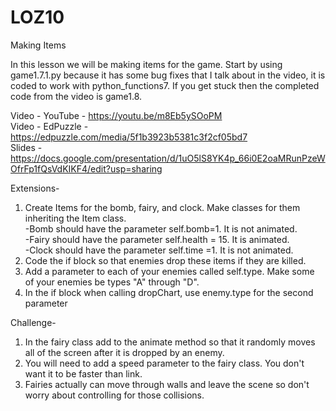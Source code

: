 # LOZ10
Making Items  

In this lesson we will be making items for the game.  Start by using game1.7.1.py because it has some bug fixes that I talk about in the video, it is coded to work with python_functions7.  If you get stuck then the completed code from the video is game1.8.

Video - YouTube - https://youtu.be/m8Eb5ySOoPM  
Video - EdPuzzle - https://edpuzzle.com/media/5f1b3923b5381c3f2cf05bd7   
Slides - https://docs.google.com/presentation/d/1uO5lS8YK4p_66i0E2oaMRunPzeWOfrFp1fQsVdKIKF4/edit?usp=sharing  

Extensions-  
1. Create Items for the bomb, fairy, and clock.  Make classes for them inheriting the Item class.   
  -Bomb should have the parameter self.bomb=1.  It is not animated.  
  -Fairy should have the parameter self.health = 15.  It is animated.  
  -Clock should have the parameter self.time =1.  It is not animated.  
2. Code the if block so that enemies drop these items if they are killed.
3. Add a parameter to each of your enemies called self.type.  Make some of your enemies be types "A" through "D".
4. In the if block when calling dropChart, use enemy.type for the second parameter

Challenge-
1. In the fairy class add to the animate method so that it randomly moves all of the screen after it is dropped by an enemy.
2. You will need to add a speed parameter to the fairy class.  You don't want it to be faster than link.
3. Fairies actually can move through walls and leave the scene so don't worry about controlling for those collisions.

